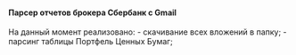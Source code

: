 #### Парсер отчетов брокера Сбербанк с Gmail

На данный момент реализовано:
    - скачивание всех вложений в папку;
    - парсинг таблицы Портфель Ценных Бумаг;
